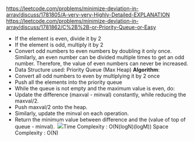 https://leetcode.com/problems/minimize-deviation-in-array/discuss/1781805/A-very-very-Highly-Detailed-EXPLANATION
​
https://leetcode.com/problems/minimize-deviation-in-array/discuss/1781862/C%2B%2B-or-Priority-Queue-or-Easy
​
- If the element is even, divide it by 2
- If the element is odd, multiply it by 2
- Convert odd numbers to even numbers by doubling it only once. Similarly, an even number can be divided multiple times to get an odd number. Therefore, the value of even numbers can never be increased.
- Data Structure used: Priority Queue (Max Heap)
​
**Algorithm**:
- Convert all odd numbers to even by multiplying it by 2 once
- Push all the elements into the priority queue
- While the queue is not empty and the maximum value is even, do:
- Update the difference (maxval - minval) constantly, while reducing the maxval/2.
- Push maxval/2 onto the heap.
- Similarly, update the minval on each operation.
- Return the minimum value between difference and the (value of top of queue - minval).
​
![](https://assets.leetcode.com/users/images/1c8061a8-32d8-4743-94f1-0ca770d96f37_1645241683.8619225.png)
​
Time Complexity : O(N(logN)(logM))
Space Complexity : O(N)